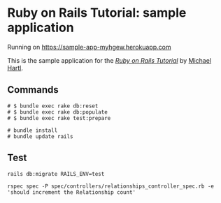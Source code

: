 # Ruby on Rails Tutorial: sample application

Running on https://sample-app-myhgew.herokuapp.com

This is the sample application for
the [*Ruby on Rails Tutorial*](http://railstutorial.org/)
by [Michael Hartl](http://michaelhartl.com/).

## Commands

```
# $ bundle exec rake db:reset
# $ bundle exec rake db:populate
# $ bundle exec rake test:prepare

# bundle install
# bundle update rails
```

## Test

```
rails db:migrate RAILS_ENV=test

rspec spec -P spec/controllers/relationships_controller_spec.rb -e 'should increment the Relationship count'
```
